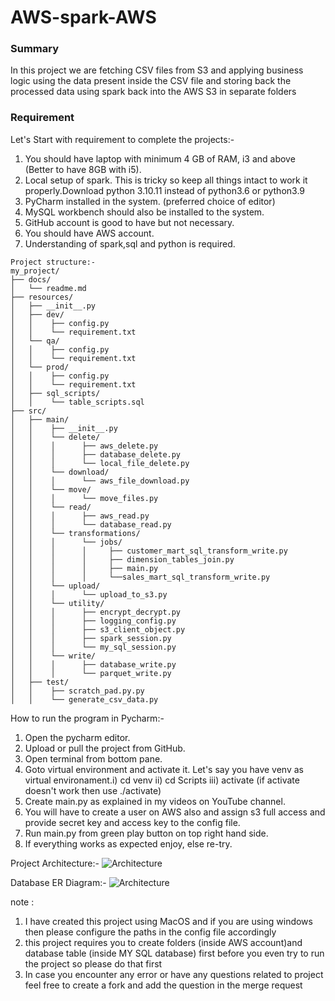 <h1>AWS-spark-AWS</h1>
<h3>Summary</h3>
In this project we are fetching CSV files from S3 and applying business logic using the data present inside the CSV file and storing back the processed data using spark back into the AWS S3 in separate folders
<h3>Requirement</h3>

Let's Start with requirement to complete the projects:-
1. You should have laptop with minimum 4 GB of RAM, i3 and above (Better to have 8GB with i5).
2. Local setup of spark. This is tricky so keep all things intact to work it properly.Download python 3.10.11 instead of python3.6 or python3.9
3. PyCharm installed in the system. (preferred choice of editor)
4. MySQL workbench should also be installed to the system.
5. GitHub account is good to have but not necessary.
5. You should have AWS account.
6. Understanding of spark,sql and python is required.

```plaintext
Project structure:-
my_project/
├── docs/
│   └── readme.md
├── resources/
│   ├── __init__.py
│   ├── dev/
│   │    ├── config.py
│   │    └── requirement.txt
│   └── qa/
│   │    ├── config.py
│   │    └── requirement.txt
│   └── prod/
│   │    ├── config.py
│   │    └── requirement.txt
│   ├── sql_scripts/
│   │    └── table_scripts.sql
├── src/
│   ├── main/
│   │    ├── __init__.py
│   │    └── delete/
│   │    │      ├── aws_delete.py
│   │    │      ├── database_delete.py
│   │    │      └── local_file_delete.py
│   │    └── download/
│   │    │      └── aws_file_download.py
│   │    └── move/
│   │    │      └── move_files.py
│   │    └── read/
│   │    │      ├── aws_read.py
│   │    │      └── database_read.py
│   │    └── transformations/
│   │    │      └── jobs/
│   │    │      │     ├── customer_mart_sql_transform_write.py
│   │    │      │     ├── dimension_tables_join.py
│   │    │      │     ├── main.py
│   │    │      │     └──sales_mart_sql_transform_write.py
│   │    └── upload/
│   │    │      └── upload_to_s3.py
│   │    └── utility/
│   │    │      ├── encrypt_decrypt.py
│   │    │      ├── logging_config.py
│   │    │      ├── s3_client_object.py
│   │    │      ├── spark_session.py
│   │    │      └── my_sql_session.py
│   │    └── write/
│   │    │      ├── database_write.py
│   │    │      └── parquet_write.py
│   ├── test/
│   │    ├── scratch_pad.py.py
│   │    └── generate_csv_data.py
```

How to run the program in Pycharm:-
1. Open the pycharm editor.
2. Upload or pull the project from GitHub.
3. Open terminal from bottom pane.
4. Goto virtual environment and activate it. Let's say you have venv as virtual environament.i) cd venv ii) cd Scripts iii) activate (if activate doesn't work then use ./activate)
5. Create main.py as explained in my videos on YouTube channel.
6. You will have to create a user on AWS also and assign s3 full access and provide secret key and access key to the config file.
6. Run main.py from green play button on top right hand side.
7. If everything works as expected enjoy, else re-try.

Project Architecture:-
![Architecture](![architecture.png](architecture.png))

Database ER Diagram:-
![Architecture](![database_schema.drawio.png](database_schema.drawio.png))

note : 
1. I have created this project using MacOS and if you are using windows then please configure the paths in the config file accordingly 
2. this project requires you to create folders (inside AWS account)and database table (inside MY SQL database) first before you even try to run the project so please do that first 
3. In case you encounter any error or have any questions related to project feel free to create a fork and add the question in the merge request   